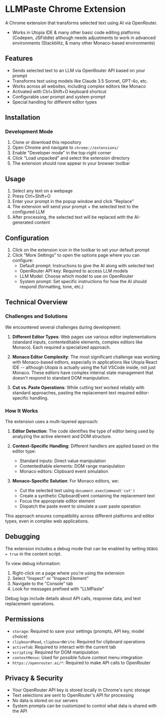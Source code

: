 # LLMPaste Chrome Extension

A Chrome extension that transforms selected text using AI via OpenRouter. 
- Works in Utopia IDE & many other basic code editing platforms (Codepen, JSFiddle) although needs adjustments to work in advanced environments (Stackblitz, & many other Monaco-based environments)

## Features

- Sends selected text to an LLM via OpenRouter API based on your prompt
- Transforms text using models like Claude 3.5 Sonnet, GPT-4o, etc.
- Works across all websites, including complex editors like Monaco
- Activated with Ctrl+Shift+O keyboard shortcut
- Configurable user prompt and system prompt
- Special handling for different editor types

## Installation

### Development Mode

1. Clone or download this repository
2. Open Chrome and navigate to `chrome://extensions/`
3. Enable "Developer mode" in the top-right corner
4. Click "Load unpacked" and select the extension directory
5. The extension should now appear in your browser toolbar

## Usage

1. Select any text on a webpage
2. Press Ctrl+Shift+O
3. Enter your prompt in the popup window and click "Replace"
4. The extension will send your prompt + the selected text to the configured LLM
5. After processing, the selected text will be replaced with the AI-generated content

## Configuration

1. Click on the extension icon in the toolbar to set your default prompt
2. Click "More Settings" to open the options page where you can configure:
   - Default prompt: Instructions to give the AI along with selected text
   - OpenRouter API key: Required to access LLM models
   - LLM Model: Choose which model to use on OpenRouter
   - System prompt: Set specific instructions for how the AI should respond (formatting, tone, etc.)

## Technical Overview

### Challenges and Solutions

We encountered several challenges during development:

1. **Different Editor Types**: Web pages use various editor implementations (standard inputs, contenteditable elements, complex editors like Monaco). Each required a specialized approach.

2. **Monaco Editor Complexity**: The most significant challenge was working with Monaco-based editors, especially in applications like Utopia React IDE -- although Utopia is actually using the full VSCode inside, not just Monaco. These editors have complex internal state management that doesn't respond to standard DOM manipulation.

3. **Cut vs. Paste Operations**: While cutting text worked reliably with standard approaches, pasting the replacement text required editor-specific handling.

### How It Works

The extension uses a multi-layered approach:

1. **Editor Detection**: The code identifies the type of editor being used by analyzing the active element and DOM structure.

2. **Context-Specific Handling**: Different handlers are applied based on the editor type:
   - Standard inputs: Direct value manipulation
   - Contenteditable elements: DOM range manipulation
   - Monaco editors: Clipboard event simulation

3. **Monaco-Specific Solution**: For Monaco editors, we:
   - Cut the selected text using `document.execCommand('cut')`
   - Create a synthetic ClipboardEvent containing the replacement text
   - Focus the appropriate editor element
   - Dispatch the paste event to simulate a user paste operation

This approach ensures compatibility across different platforms and editor types, even in complex web applications.

## Debugging

The extension includes a debug mode that can be enabled by setting `DEBUG = true` in the content script.

To view debug information:

1. Right-click on a page where you're using the extension
2. Select "Inspect" or "Inspect Element"
3. Navigate to the "Console" tab
4. Look for messages prefixed with "LLMPaste"

Debug logs include details about API calls, response data, and text replacement operations.

## Permissions

- `storage`: Required to save your settings (prompts, API key, model choice)
- `clipboardRead`, `clipboardWrite`: Required for clipboard operations
- `activeTab`: Required to interact with the current tab
- `scripting`: Required for DOM manipulation
- `contextMenus`: Used for possible future context menu integration
- `https://openrouter.ai/*`: Required to make API calls to OpenRouter

## Privacy & Security

- Your OpenRouter API key is stored locally in Chrome's sync storage
- Text selections are sent to OpenRouter's API for processing
- No data is stored on our servers
- System prompts can be customized to control what data is shared with the API 